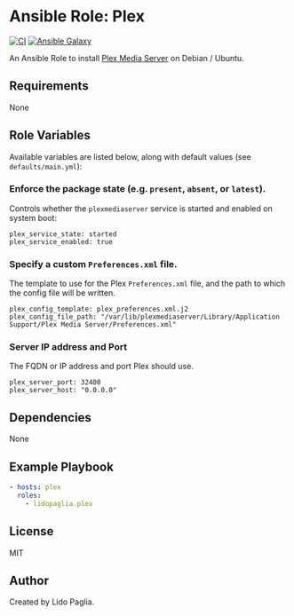 # Ansible Role: Plex

[![CI](https://github.com/lidopaglia/ansible-role-plex/actions/workflows/ci.yml/badge.svg)](https://github.com/lidopaglia/ansible-role-plex/actions/workflows/ci.yml)
[![Ansible Galaxy](https://img.shields.io/badge/Ansible%20Galaxy-plex-blue.svg)](https://galaxy.ansible.com/lidopaglia/ansible-role-plex)

An Ansible Role to install [Plex Media Server][0] on Debian / Ubuntu.

## Requirements

None

## Role Variables

Available variables are listed below, along with default values (see `defaults/main.yml`):

### Enforce the package state (e.g. `present`, `absent`, or `latest`).

Controls whether the `plexmediaserver` service is started and enabled on system boot:

```
plex_service_state: started
plex_service_enabled: true
```

### Specify a custom `Preferences.xml` file.

The template to use for the Plex `Preferences.xml` file, and the path to which the config file will be written.

```
plex_config_template: plex_preferences.xml.j2
plex_config_file_path: "/var/lib/plexmediaserver/Library/Application Support/Plex Media Server/Preferences.xml"
```

### Server IP address and Port

The FQDN or IP address and port Plex should use.

```
plex_server_port: 32400
plex_server_host: "0.0.0.0"
```

## Dependencies

None

## Example Playbook

```yaml
- hosts: plex
  roles:
    - lidopaglia.plex
```

## License

MIT

## Author

Created by Lido Paglia.

[0]: https://www.plex.tv/
[1]: https://support.plex.tv/articles/201105343-advanced-hidden-server-settings/
[2]: https://forums.plex.tv/t/customizing-your-plex-configuration/205443
